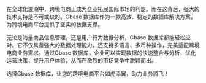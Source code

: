 在全球化浪潮中，跨境电商正成为企业拓展国际市场的利器。而在这背后，强大的技术支持是不可或缺的。Gbase 数据库作为一款高效、稳定的数据库解决方案，为跨境电商平台提供了坚实的数据支撑。

无论是海量商品信息管理，还是用户行为数据分析，Gbase 数据库都能轻松应对。它不仅具备强大的数据处理能力，还支持多语言、多币种操作，完美适配跨境电商业务需求。通过Gbase 数据库，企业可以实现数据的快速整合与分析，优化运营决策，提升用户体验，从而在激烈的市场竞争中脱颖而出。

选择Gbase 数据库，让您的跨境电商平台如虎添翼，助力业务腾飞！